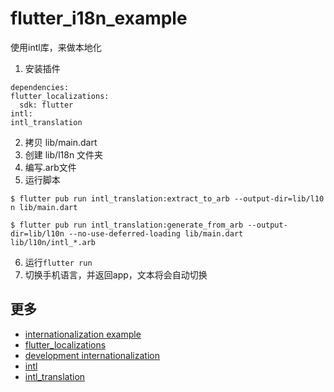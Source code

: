 # flutter_i18n_example

使用intl库，来做本地化

1. 安装插件
  ```
  dependencies:
  flutter_localizations:
    sdk: flutter
  intl:
  intl_translation
  ```
2. 拷贝 lib/main.dart
3. 创建 lib/l18n 文件夹
4. 编写.arb文件
5. 运行脚本
  ```
  $ flutter pub run intl_translation:extract_to_arb --output-dir=lib/l10 n lib/main.dart

  $ flutter pub run intl_translation:generate_from_arb --output-dir=lib/l10n --no-use-deferred-loading lib/main.dart lib/l10n/intl_*.arb
  ```

  6. 运行`flutter run`
  7. 切换手机语言，并返回app，文本将会自动切换


  ## 更多
  - [internationalization example](https://github.com/flutter/website/tree/master/examples/internationalization)
  - [flutter_localizations](https://github.com/flutter/flutter/tree/master/packages/flutter_localizations/lib/src/l10n)
  - [development internationalization](https://flutter.dev/docs/development/accessibility-and-localization/internationalization)
  - [intl](https://pub.flutter-io.cn/packages/intl)
  - [intl_translation](https://pub.flutter-io.cn/packages/intl_translation)